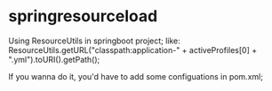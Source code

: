 # springresourceload

Using ResourceUtils in springboot project;
like:
 ResourceUtils.getURL("classpath:application-" + activeProfiles[0] + ".yml").toURI().getPath();
 
If you wanna do it, you'd have to add some configuations in pom.xml;
